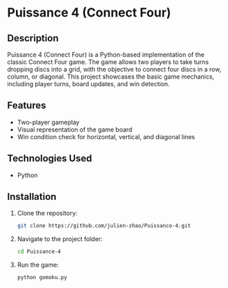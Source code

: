# Puissance 4 (Connect Four)

## Description

Puissance 4 (Connect Four) is a Python-based implementation of the classic Connect Four game. The game allows two players to take turns dropping discs into a grid, with the objective to connect four discs in a row, column, or diagonal. This project showcases the basic game mechanics, including player turns, board updates, and win detection.

## Features

- Two-player gameplay
- Visual representation of the game board
- Win condition check for horizontal, vertical, and diagonal lines

## Technologies Used

- Python

## Installation

1. Clone the repository:
   ```bash
   git clone https://github.com/julien-zhao/Puissance-4.git
   ```
2. Navigate to the project folder:
   ```bash
   cd Puissance-4
   ```
3. Run the game:
   ```bash
   python gomoku.py
   ```
